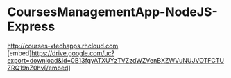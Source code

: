 # CoursesManagementApp-NodeJS-Express
http://courses-xtechapps.rhcloud.com
 [embed]https://drive.google.com/uc?export=download&id=0B13fgyATXUYzTVZzdWZVenBXZWVuNUJVOTFCTUZRQ19nZ0hv[/embed]
